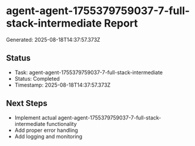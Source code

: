 # agent-agent-1755379759037-7-full-stack-intermediate Report

Generated: 2025-08-18T14:37:57.373Z

## Status
- Task: agent-agent-1755379759037-7-full-stack-intermediate
- Status: Completed
- Timestamp: 2025-08-18T14:37:57.373Z

## Next Steps
- Implement actual agent-agent-1755379759037-7-full-stack-intermediate functionality
- Add proper error handling
- Add logging and monitoring
